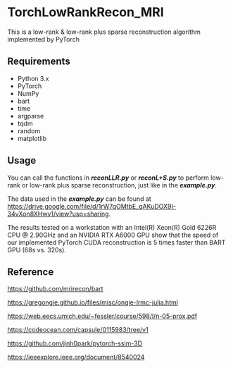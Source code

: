 # TorchLowRankRecon_MRI
This is a low-rank &amp; low-rank plus sparse reconstruction algorithm implemented by PyTorch
## Requirements
- Python 3.x
- PyTorch 
- NumPy
- bart 
- time
- argparse
- tqdm
- random
- matplotlib

## Usage
You can call the functions in ***reconLLR.py*** or ***reconL+S.py*** to perform low-rank or low-rank plus sparse reconstruction, just like in the ***example.py***. 

The data used in the ***example.py*** can be found at https://drive.google.com/file/d/1rW7qOMtbE_gAKuDOX9I-34vXon8XHwv1/view?usp=sharing. 

The results tested on a workstation with an Intel(R) Xeon(R) Gold 6226R CPU @ 2.90GHz and an NVIDIA RTX A6000 GPU show that the speed of our implemented PyTorch CUDA reconstruction is 5 times faster than BART GPU (68s vs. 320s).


## Reference
https://github.com/mrirecon/bart

https://gregongie.github.io/files/misc/ongie-lrmc-julia.html

https://web.eecs.umich.edu/~fessler/course/598/l/n-05-prox.pdf

https://codeocean.com/capsule/0115983/tree/v1

https://github.com/jinh0park/pytorch-ssim-3D

https://ieeexplore.ieee.org/document/8540024